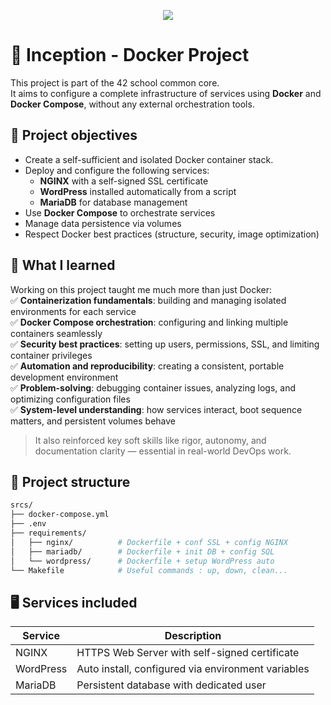 <p align="center">
  <img src="https://github.com/ayogun/42-project-badges/blob/main/badges/inceptione.png">
</p>

# 💾 Inception - Docker Project

This project is part of the 42 school common core.  
It aims to configure a complete infrastructure of services using **Docker** and **Docker Compose**, without any external orchestration tools.


## 🔧 Project objectives

- Create a self-sufficient and isolated Docker container stack.
- Deploy and configure the following services:
  - **NGINX** with a self-signed SSL certificate
  - **WordPress** installed automatically from a script
  - **MariaDB** for database management
- Use **Docker Compose** to orchestrate services
- Manage data persistence via volumes
- Respect Docker best practices (structure, security, image optimization)   

## 🧠 What I learned

Working on this project taught me much more than just Docker:   
✅ **Containerization fundamentals**: building and managing isolated environments for each service   
✅ **Docker Compose orchestration**: configuring and linking multiple containers seamlessly   
✅ **Security best practices**: setting up users, permissions, SSL, and limiting container privileges   
✅ **Automation and reproducibility**: creating a consistent, portable development environment   
✅ **Problem-solving**: debugging container issues, analyzing logs, and optimizing configuration files   
✅ **System-level understanding**: how services interact, boot sequence matters, and persistent volumes behave   

> It also reinforced key soft skills like rigor, autonomy, and documentation clarity — essential in real-world DevOps work.   

## 📁 Project structure

```bash
srcs/
├── docker-compose.yml
├── .env
├── requirements/
│   ├── nginx/          # Dockerfile + conf SSL + config NGINX
│   ├── mariadb/        # Dockerfile + init DB + config SQL
│   └── wordpress/      # Dockerfile + setup WordPress auto
└── Makefile            # Useful commands : up, down, clean...
```
     
## 🖥️ Services included

| Service	| Description |
|---      |---          |
| NGINX | HTTPS Web Server with self-signed certificate |
| WordPress | Auto install, configured via environment variables |
| MariaDB | Persistent database with dedicated user | 

